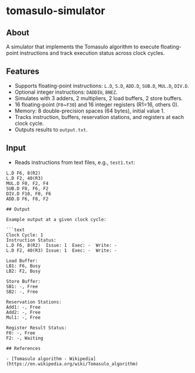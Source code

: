 # tomasulo-simulator

## About
A simulator that implements the Tomasulo algorithm to execute floating-point instructions and track execution status across clock cycles.

## Features
- Supports floating-point instructions: `L.D`, `S.D`, `ADD.D`, `SUB.D`, `MUL.D`, `DIV.D`.
- Optional integer instructions: `DADDIU`, `BNEZ`.
- Simulates with 3 adders, 2 multipliers, 2 load buffers, 2 store buffers.
- 16 floating-point (`F0`~`F30`) and 16 integer registers (R1=16, others 0).
- Memory: 8 double-precision spaces (64 bytes), initial value 1.
- Tracks instruction, buffers, reservation stations, and registers at each clock cycle.
- Outputs results to `output.txt`.

## Input
- Reads instructions from text files, e.g., `test1.txt`:

```text
L.D F6, 8(R2)
L.D F2, 40(R3)
MUL.D F0, F2, F4 
SUB.D F8, F6, F2
DIV.D F10, F0, F6
ADD.D F6, F8, F2

## Output

Example output at a given clock cycle:

```text
Clock Cycle: 1
Instruction Status:
L.D F6, 8(R2)  Issue: 1  Exec: -  Write: -
L.D F2, 40(R3) Issue: 1  Exec: -  Write: -

Load Buffer:
LB1: F6, Busy
LB2: F2, Busy

Store Buffer:
SB1: -, Free
SB2: -, Free

Reservation Stations:
Add1: -, Free
Add2: -, Free
Mul1: -, Free

Register Result Status:
F0: -, Free
F2: -, Waiting

## References

- [Tomasulo algorithm - Wikipedia](https://en.wikipedia.org/wiki/Tomasulo_algorithm) 
